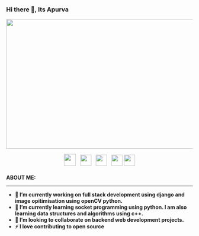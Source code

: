 ### Hi there 👋, Its Apurva

<img src="https://thumbs.gfycat.com/DampBigCusimanse-size_restricted.gif" width="2000" height="350" align="center">
<p align='center'>
<a href="https://www.hackerrank.com/apurva721034"><img height="32" src="https://upload.wikimedia.org/wikipedia/commons/6/65/HackerRank_logo.png"></a>&nbsp;&nbsp;
<a href="https://twitter.com/JyotiApurva"><img height="30" src="https://github.com/WaylonWalker/WaylonWalker/blob/main/icon/twitter.png?raw=true"></a>&nbsp;&nbsp;
<a href="https://www.instagram.com/drpaul721034/?hl=en"><img height="30" src="https://github.com/WaylonWalker/WaylonWalker/blob/main/icon/instagram.jpg?raw=true"></a>&nbsp;&nbsp;
<a href="https://www.facebook.com/hideki.ryuka"><img height="30" src="https://upload.wikimedia.org/wikipedia/commons/0/05/Facebook_Logo_%282019%29.png"></a>
<a href="https://www.linkedin.com/in/apurva-jyoti-paul-9179b9202/"><img height="30" src="https://github.com/WaylonWalker/WaylonWalker/blob/main/icon/linkedin.png?raw=true"></a>
</p>


<p>
<h4>   ABOUT ME:
 
  ___

- 🔭 I’m currently working on  full stack development using django and image opitimisation using openCV python.
- 🌱 I’m currently learning socket programming using python. I am also learning data structures and algorithms using c++.
- 👯 I’m looking to collaborate on backend web development projects.
- ⚡ I love contributing to open source

</p>
